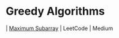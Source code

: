 # Greedy Algorithms

| [Maximum Subarray](https://leetcode.com/problems/maximum-subarray/) | LeetCode | Medium
